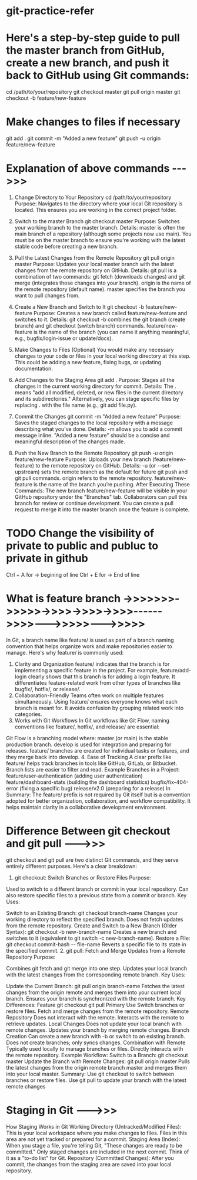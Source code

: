 # git-practice-refer

# Here's a step-by-step guide to pull the master branch from GitHub, create a new branch, and push it back to GitHub using Git commands:

cd /path/to/your/repository
git checkout master
git pull origin master
git checkout -b feature/new-feature
# Make changes to files if necessary
git add .
git commit -m "Added a new feature"
git push -u origin feature/new-feature

# Explanation  of above commands --->>>

1. Change Directory to Your Repository
cd /path/to/your/repository
Purpose: Navigates to the directory where your local Git repository is located. This ensures you are working in the correct project folder.

2. Switch to the master Branch
git checkout master
Purpose: Switches your working branch to the master branch.
Details:
master is often the main branch of a repository (although some projects now use main).
You must be on the master branch to ensure you're working with the latest stable code before creating a new branch.

3. Pull the Latest Changes from the Remote Repository
git pull origin master
Purpose: Updates your local master branch with the latest changes from the remote repository on GitHub.
Details:
git pull is a combination of two commands: git fetch (downloads changes) and git merge (integrates those changes into your branch).
origin is the name of the remote repository (default name).
master specifies the branch you want to pull changes from.
4. Create a New Branch and Switch to It
git checkout -b feature/new-feature
Purpose: Creates a new branch called feature/new-feature and switches to it.
Details:
git checkout -b combines the git branch (create branch) and git checkout (switch branch) commands.
feature/new-feature is the name of the branch (you can name it anything meaningful, e.g., bugfix/login-issue or update/docs).
5. Make Changes to Files (Optional)
You would make any necessary changes to your code or files in your local working directory at this step. This could be adding a new feature, fixing bugs, or updating documentation.

6. Add Changes to the Staging Area
git add .
Purpose: Stages all the changes in the current working directory for commit.
Details:
The . means "add all modified, deleted, or new files in the current directory and its subdirectories."
Alternatively, you can stage specific files by replacing . with the file name (e.g., git add file.py).
7. Commit the Changes
git commit -m "Added a new feature"
Purpose: Saves the staged changes to the local repository with a message describing what you’ve done.
Details:
-m allows you to add a commit message inline.
"Added a new feature" should be a concise and meaningful description of the changes made.
8. Push the New Branch to the Remote Repository
git push -u origin feature/new-feature
Purpose: Uploads your new branch (feature/new-feature) to the remote repository on GitHub.
Details:
-u (or --set-upstream) sets the remote branch as the default for future git push and git pull commands.
origin refers to the remote repository.
feature/new-feature is the name of the branch you’re pushing.
After Executing These Commands:
The new branch feature/new-feature will be visible in your GitHub repository under the "Branches" tab.
Collaborators can pull this branch for review or continue development.
You can create a pull request to merge it into the master branch once the feature is complete.

# TODO Change the visibility of private to public and publuc to private in github

 Ctrl + A for -> begining of line
 Ctrl + E for -> End of line  

# What is feature branch ->>>>>>>->>>>>->>>>->>>>->>>>------>>>>--->>>>>--->>>>>

In Git, a branch name like feature/ is used as part of a branch naming convention that helps organize work and make repositories easier to manage. Here's why feature/ is commonly used:

1. Clarity and Organization
feature/ indicates that the branch is for implementing a specific feature in the project.
For example, feature/add-login clearly shows that this branch is for adding a login feature.
It differentiates feature-related work from other types of branches like bugfix/, hotfix/, or release/.
2. Collaboration-Friendly
Teams often work on multiple features simultaneously. Using feature/ ensures everyone knows what each branch is meant for.
It avoids confusion by grouping related work into categories.
3. Works with Git Workflows
In Git workflows like Git Flow, naming conventions like feature/, hotfix/, and release/ are essential:

Git Flow is a branching model where:
master (or main) is the stable production branch.
develop is used for integration and preparing for releases.
feature/ branches are created for individual tasks or features, and they merge back into develop.
4. Ease of Tracking
A clear prefix like feature/ helps track branches in tools like GitHub, GitLab, or Bitbucket.
Branch lists are easier to filter and read.
Example Branches in a Project:
feature/user-authentication (adding user authentication)
feature/dashboard-stats (building the dashboard statistics)
bugfix/fix-404-error (fixing a specific bug)
release/v2.0 (preparing for a release)
In Summary:
The feature/ prefix is not required by Git itself but is a convention adopted for better organization, collaboration, and workflow compatibility. It helps maintain clarity in a collaborative development environment.

# Difference Between git checkout and git pull --->>>

git checkout and git pull are two distinct Git commands, and they serve entirely different purposes. Here's a clear breakdown:

1. git checkout: Switch Branches or Restore Files
Purpose:

Used to switch to a different branch or commit in your local repository.
Can also restore specific files to a previous state from a commit or branch.
Key Uses:

Switch to an Existing Branch:
git checkout branch-name
Changes your working directory to reflect the specified branch.
Does not fetch updates from the remote repository.
Create and Switch to a New Branch (Older Syntax):
git checkout -b new-branch-name
Creates a new branch and switches to it (equivalent to git switch -c new-branch-name).
Restore a File:
git checkout commit-hash -- file-name
Reverts a specific file to its state in the specified commit.
2. git pull: Fetch and Merge Updates from a Remote Repository
Purpose:

Combines git fetch and git merge into one step.
Updates your local branch with the latest changes from the corresponding remote branch.
Key Uses:

Update the Current Branch:
git pull origin branch-name
Fetches the latest changes from the origin remote and merges them into your current local branch.
Ensures your branch is synchronized with the remote branch.
Key Differences:
Feature	git checkout	git pull
Primary Use	Switch branches or restore files.	Fetch and merge changes from the remote repository.
Remote Repository	Does not interact with the remote.	Interacts with the remote to retrieve updates.
Local Changes	Does not update your local branch with remote changes.	Updates your branch by merging remote changes.
Branch Creation	Can create a new branch with -b or switch to an existing branch.	Does not create branches; only syncs changes.
Combination with Remote	Typically used locally to manage branches or files.	Directly interacts with the remote repository.
Example Workflow:
Switch to a Branch:
git checkout master
Update the Branch with Remote Changes:
git pull origin master
Pulls the latest changes from the origin remote branch master and merges them into your local master.
Summary:
Use git checkout to switch between branches or restore files.
Use git pull to update your branch with the latest remote changes

# Staging in Git --->>>
How Staging Works in Git
Working Directory (Untracked/Modified Files):
This is your local workspace where you make changes to files.
Files in this area are not yet tracked or prepared for a commit.
Staging Area (Index):
When you stage a file, you're telling Git, "These changes are ready to be committed."
Only staged changes are included in the next commit.
Think of it as a "to-do list" for Git.
Repository (Committed Changes):
After you commit, the changes from the staging area are saved into your local repository.



